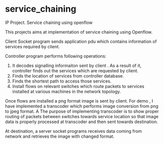 # service_chaining
IP Project. Service chaining using openflow

This projects aims at implementation of service chaining using Openflow.

Client Socket program sends application pdu which contains information of services required by client.

Controller program performs following operations:

1. It decodes signalling informaiton sent by client . As a result of it, controller finds out the services which are requested by client.
2. Finds the location of services from controller database.
3. Finds the shortest path to access those services.
4. Install flows on relevant switches which route packets to services installed at various machines in the network topology.

Once flows are installed a png format image is sent by client.
For demo , I have implemented a transcoder which performs image conversion from png to jpeg format. A The purpose of implementing transcoder is to show proper routing of packets between switches towards service location so that image data is properly processed at transcoder and then sent towards destination.

At destination, a server socket programs receives data coming from network and retrieves the image with changed format.


